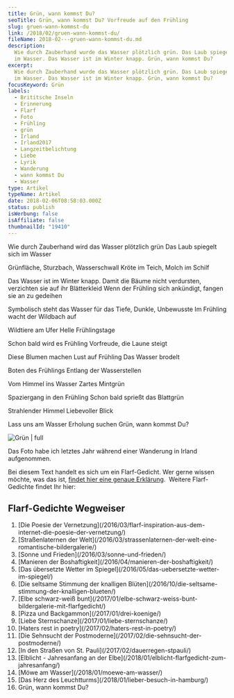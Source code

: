 ```yaml
---
title: Grün, wann kommst Du?
seoTitle: Grün, wann kommst Du? Vorfreude auf den Frühling
slug: gruen-wann-kommst-du
link: /2018/02/gruen-wann-kommst-du/
fileName: 2018-02---gruen-wann-kommst-du.md
description:
  Wie durch Zauberhand wurde das Wasser plötzlich grün. Das Laub spiegelt sich
  im Wasser. Das Wasser ist im Winter knapp. Grün, wann kommst Du?
excerpt:
  Wie durch Zauberhand wurde das Wasser plötzlich grün. Das Laub spiegelt sich
  im Wasser. Das Wasser ist im Winter knapp. Grün, wann kommst Du?
focusKeyword: Grün
labels:
  - Brititsche Inseln
  - Erinnerung
  - Flarf
  - Foto
  - Frühling
  - grün
  - Irland
  - Irland2017
  - Langzeitbelichtung
  - Liebe
  - Lyrik
  - Wanderung
  - wann kommst Du
  - Wasser
type: Artikel
typeName: Artikel
date: 2018-02-06T08:58:03.000Z
status: publish
isWerbung: false
isAffiliate: false
thumbnailId: "19410"
---
```


Wie durch Zauberhand wird das Wasser plötzlich grün Das Laub spiegelt sich im
Wasser

Grünfläche, Sturzbach, Wasserschwall Kröte im Teich, Molch im Schilf

Das Wasser ist im Winter knapp. Damit die Bäume nicht verdursten, verzichten sie
auf ihr Blätterkleid Wenn der Frühling sich ankündigt, fangen sie an zu gedeihen

Symbolisch steht das Wasser für das Tiefe, Dunkle, Unbewusste Im Frühling wacht
der Wildbach auf

Wildtiere am Ufer Helle Frühlingstage

Schon bald wird es Frühling Vorfreude, die Laune steigt

Diese Blumen machen Lust auf Frühling Das Wasser brodelt

Boten des Frühlings Entlang der Wasserstellen

Vom Himmel ins Wasser Zartes Mintgrün

Spaziergang in den Frühling Schon bald sprießt das Blattgrün

Strahlender Himmel Liebevoller Blick

Lass uns am Wasser Erholung suchen Grün, wann kommst Du?

![Grün | full](http://cardamonchai.com/wp-content/uploads/2018/02/Wasserfall-1-von-1.jpg)

Das Foto habe ich letztes Jahr während einer Wanderung in Irland aufgenommen.

Bei diesem Text handelt es sich um ein Flarf-Gedicht. Wer gerne wissen möchte,
was das ist,
[findet hier eine genaue Erklärung](/2016/03/flarf-inspiration-aus-dem-internet-die-poesie-der-vernetzung/).
 Weitere Flarf-Gedichte findet Ihr hier:

## Flarf-Gedichte Wegweiser

<ol>
    <li> [Die Poesie der Vernetzung](/2016/03/flarf-inspiration-aus-dem-internet-die-poesie-der-vernetzung/) </li>
    <li> [Straßenlaternen der Welt](/2016/03/strassenlaternen-der-welt-eine-romantische-bildergalerie/) </li>
    <li> [Sonne und Frieden](/2016/03/sonne-und-frieden/) </li>
    <li> [Manieren der Boshaftigkeit](/2016/04/manieren-der-boshaftigkeit/) </li>
    <li> [Das übersetzte Wetter im Spiegel](/2016/05/das-uebersetzte-wetter-im-spiegel/) </li>
    <li> [Die seltsame Stimmung der knalligen Blüten](/2016/10/die-seltsame-stimmung-der-knalligen-blueten/) </li>
    <li> [Elbe schwarz-weiß bunt](/2017/01/elbe-schwarz-weiss-bunt-bildergalerie-mit-flarfgedicht/) </li>
    <li> [Pizza und Backgammon](/2017/01/drei-koenige/) </li>
    <li> [Liebe Sternschanze](/2017/01/liebe-sternschanze/) </li>
    <li> [Haters rest in poetry](/2017/02/haters-rest-in-poetry/) </li>
    <li> [Die Sehnsucht der Postmoderne](/2017/02/die-sehnsucht-der-postmoderne/) </li>
    <li> [In den Straßen von St. Pauli](/2017/02/dauerregen-stpauli/) </li>
    <li> [Elblicht - Jahresanfang an der Elbe](/2018/01/elblicht-flarfgedicht-zum-jahresanfang/) </li>
    <li> [Möwe am Wasser](/2018/01/moewe-am-wasser/) </li>
    <li> [Das Herz des Leuchtturms](/2018/01/lieber-besuch-in-hamburg/) </li>
    <li>Grün, wann kommst Du?</li>
</ol>
